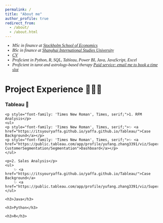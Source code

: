 ```yaml
---
permalink: /
title: "About me"
author_profile: true
redirect_from: 
  - /about/
  - /about.html
---
```


<div style="font-family: 'Times New Roman', Times, serif;">
    <ul>
        <li><em>MSc in finance at <a href="https://www.hhs.se">Stockholm School of Economics</a></em></li>
        <li><em>BSc in finance at <a href="http://sv.shisu.edu.cn">Shanghai International Studies University</a></em></li>
        <li><em><a href="../assets/CV.pdf">CV</a></em></li>
        <li><em>Proficient in Python, R, SQL, Tableau, Power BI, Java, JavaScript, Excel</em></li>
        <li><em>Proficient in tarot and astrology-based therapy <a href="mailto:yaffazhang87@gmail.com">Paid service: email me to book a time slot</a></em></li>
    </ul>
</div>


<div>
    <h1>Project Experience 👩🏻‍💻</h1>
    <h3>Tableau 🌱</h3>

    <p style="font-family: 'Times New Roman', Times, serif;">1. RFM Analysis</p>
    <ul>
    <p style="font-family: 'Times New Roman', Times, serif;">✨ <a href="https://itsyouryaffa.github.io/yaffa.github.io/Tableau/">Case Background</a></p>
    <p style="font-family: 'Times New Roman', Times, serif;">✨ <a href="https://public.tableau.com/app/profile/yufang.zhang3391/viz/Superstore-CustomerSegmentation/Segmentation">Dashboard</a></p>
    </ul>

    <p>2. Sales Analysis</p>
    <ul>
        ✨ <a href="https://itsyouryaffa.github.io/yaffa.github.io/Tableau/">Case Background</a>
        ✨ <a href="https://public.tableau.com/app/profile/yufang.zhang3391/viz/Superstore_17141701306130/1">Dashboard</a>
    </ul>

    <h3>Java</h3>

    <h3>Python</h3>

    <h3>R</h3>
</div>
